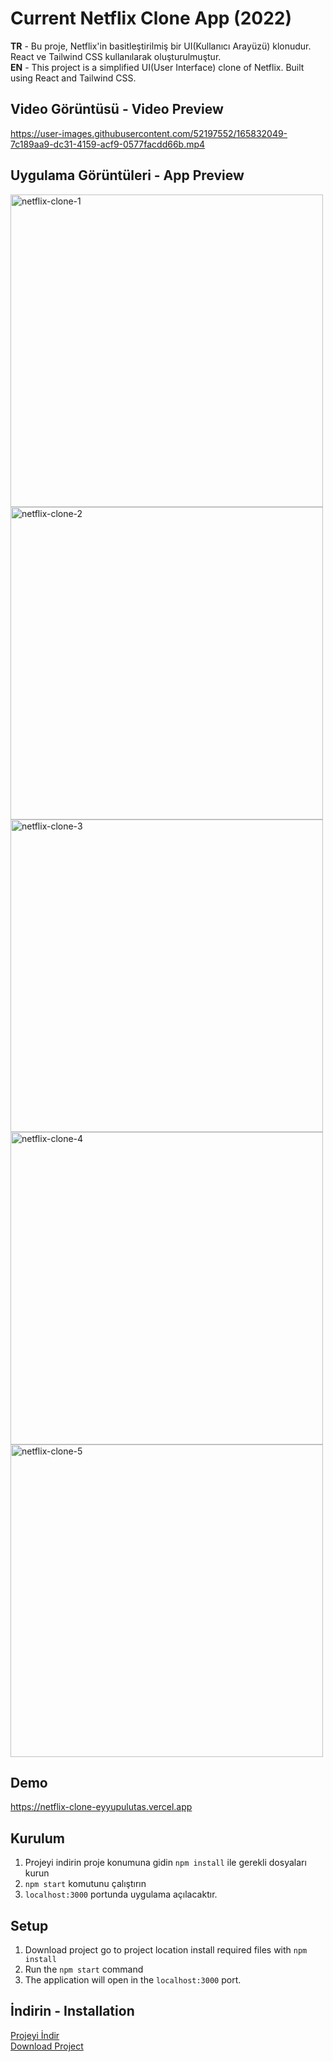 <div align="left">
	<h1>Current Netflix Clone App (2022)</h1>
</div>
<b>TR</b> - Bu proje, Netflix'in basitleştirilmiş bir UI(Kullanıcı Arayüzü) klonudur. React ve Tailwind CSS kullanılarak oluşturulmuştur. <br>
<b>EN</b> - This project is a simplified UI(User Interface) clone of Netflix. Built using React and Tailwind CSS.



## Video Görüntüsü - Video Preview
https://user-images.githubusercontent.com/52197552/165832049-7c189aa9-dc31-4159-acf9-0577facdd66b.mp4


## Uygulama Görüntüleri - App Preview
<img width="500" alt="netflix-clone-1" src="https://user-images.githubusercontent.com/52197552/165803189-cf3271ce-cae0-4a17-bf3d-71766d475a76.png">  <img width="500" alt="netflix-clone-2" src="https://user-images.githubusercontent.com/52197552/165803208-1aeddc29-f996-4906-8241-6c80bc2272c4.png"> 
<img width="500" alt="netflix-clone-3" src="https://user-images.githubusercontent.com/52197552/165803224-cbce3d53-7827-47b8-bf25-2bfa0ad51909.png"> <img width="500" alt="netflix-clone-4" src="https://user-images.githubusercontent.com/52197552/165803231-3d7434f5-f893-434e-b0aa-ab603171e8e0.png"> <img width="500" alt="netflix-clone-5" src="https://user-images.githubusercontent.com/52197552/165803356-8a788104-91be-4cf5-a87a-942802a80782.png">



## Demo
https://netflix-clone-eyyupulutas.vercel.app

## Kurulum
1. Projeyi indirin proje konumuna gidin `npm install` ile gerekli dosyaları kurun 
2. `npm start` komutunu çalıştırın 
3. `localhost:3000` portunda uygulama açılacaktır.

## Setup
1. Download project go to project location install required files with `npm install`
2. Run the `npm start` command
3. The application will open in the `localhost:3000` port.

## İndirin - Installation
[Projeyi İndir](https://github.com/EyyupUlutas/netflix-clone/archive/refs/heads/main.zip) <br>
[Download Project](https://github.com/EyyupUlutas/netflix-clone/archive/refs/heads/main.zip)
